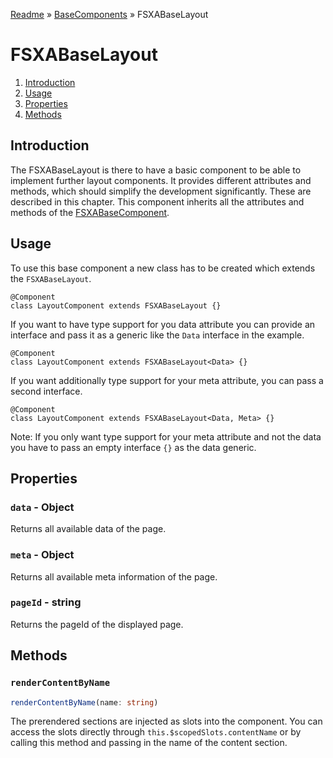 [Readme](../../README.md) » [BaseComponents](../README.md) » FSXABaseLayout

# FSXABaseLayout

1. [Introduction](#introduction)
2. [Usage](#usage)
3. [Properties](#properties)
4. [Methods](#methods)

## Introduction

The FSXABaseLayout is there to have a basic component to be able to implement further layout components.
It provides different attributes and methods, which should simplify the development significantly. These are described in this chapter.
This component inherits all the attributes and methods of the [FSXABaseComponent](FSXABaseComponent.md).

## Usage

To use this base component a new class has to be created which extends the `FSXABaseLayout`.

```tsx
@Component
class LayoutComponent extends FSXABaseLayout {}
```

If you want to have type support for you data attribute you can provide an interface and pass it as a generic like the `Data` interface in the example.

```tsx
@Component
class LayoutComponent extends FSXABaseLayout<Data> {}
```

If you want additionally type support for your meta attribute, you can pass a second interface.

```tsx
@Component
class LayoutComponent extends FSXABaseLayout<Data, Meta> {}
```

Note: If you only want type support for your meta attribute and not the data you have to pass an empty interface `{}` as the data generic.

## Properties

### `data` - Object

Returns all available data of the page.

### `meta` - Object

Returns all available meta information of the page.

### `pageId` - string

Returns the pageId of the displayed page.

## Methods

### `renderContentByName`

```typescript
renderContentByName(name: string)
```

The prerendered sections are injected as slots into the component. You can access the slots directly through `this.$scopedSlots.contentName` or by calling this method and passing in the name of the content section.
